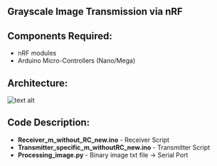 ## Grayscale Image Transmission via nRF

## Components Required:
  * nRF modules
  * Arduino Micro-Controllers (Nano/Mega)

## Architecture:
![text alt](https://hackster.imgix.net/uploads/attachments/693987/nrf24l01_arduino_bb_mWnLooz5xy.png?auto=compress%2Cformat&w=1280&h=960&fit=max)
  
## Code Description:
  * **Receiver_m_without_RC_new.ino**                   - Receiver Script
  * **Transmitter_specific_m_withoutRC_new.ino**        - Transmitter Script
  * **Processing_image.py**                             - Binary image txt file -> Serial Port
  
